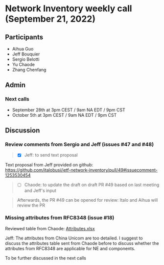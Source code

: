 # Network Inventory weekly call (September 21, 2022)

## Participants

- Aihua Guo
- Jeff Bouquier
- Sergio Belotti
- Yu Chaode
- Zhang Chenfang

## Admin

### Next calls

- September 28th at 3pm CEST / 9am NA EDT / 9pm CST
- October 5th at 3pm CEST / 9am NA EDT / 9pm CST

## Discussion

### Review comments from Sergio and Jeff (issues #47 and #48)

> - [x] Jeff: to send text proposal

Text proposal from Jeff provided on github: https://github.com/italobusi/ietf-network-inventory/pull/49#issuecomment-1253530454

> - [ ] Chaode: to update the draft on draft PR #49 based on last meeting and Jeff's input

> Afterwards, the PR #49 can be opened for review: Italo and Aihua will review the PR

### Missing attributes from RFC8348 (issue #18)

Reviewed table from Chaode: [Attributes.xlsx](https://github.com/italobusi/ietf-network-inventory/files/9745442/Attributes.xlsx)

Jeff: The attributes from China Unicom are too detailed. I suggest to discuss the attributes table sent from Chaode before to discuss whether the attributes from RFC8348 are applicable for NE and components.

To be further discussed in the next calls
